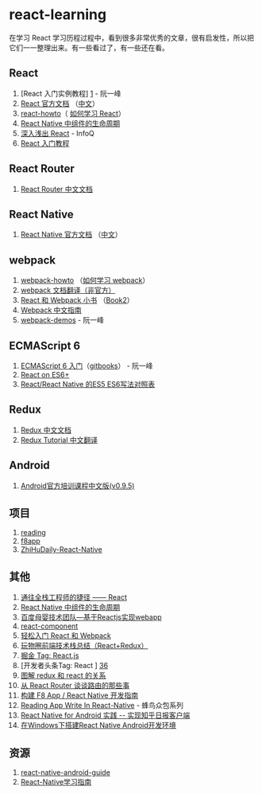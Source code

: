 # react-learning

在学习 React 学习历程过程中，看到很多非常优秀的文章，很有启发性，所以把它们一一整理出来。有一些看过了，有一些还在看。

## React

 1. [React 入门实例教程] [1] - 阮一峰
 2. [React 官方文档][2] （[中文][3]）
 3. [react-howto][4]（ [如何学习 React][5]）
 4. [React Native 中组件的生命周期][6]
 5. [深入浅出 React][7] - InfoQ
 6. [React 入门教程][8]

## React Router

 1. [React Router 中文文档][9]

## React Native

 1. [React Native 官方文档][10] （[中文][11]）

## webpack

 1. [webpack-howto][12] （[如何学习 webpack][13]）
 2. [webpack 文档翻译（非官方）][14]
 3. [React 和 Webpack 小书][15] （[Book2][16]）
 4. [Webpack 中文指南][17]
 5. [webpack-demos][18] - 阮一峰

## ECMAScript 6

 1. [ECMAScript 6 入门][19]（[gitbooks][20]） - 阮一峰 
 2. [React on ES6+][21]
 3. [React/React Native 的ES5 ES6写法对照表][22]

## Redux

 1. [Redux 中文文档][23]
 2. [Redux Tutorial 中文翻译][24]

## Android

 1. [Android官方培训课程中文版(v0.9.5)][25]

## 项目

 1. [reading][26] 
 2. [f8app][27] 
 3. [ZhiHuDaily-React-Native][28]

## 其他

 1. [通往全栈工程师的捷径 —— React][29] 
 2. [React Native 中组件的生命周期][30]
 2. [百度母婴技术团队—基于Reactjs实现webapp][31]
 2. [react-component][32]
 3. [轻松入门 React 和 Webpack][33]
 4. [玩物圈前端技术栈总结（React+Redux）][34]
 5. [掘金 Tag: React.js][35]
 6. [开发者头条Tag: React ] [36]
 7. [图解 redux 和 react 的关系][37]
 8. [从 React Router 谈谈路由的那些事][38]
 9. [构建 F8 App / React Native 开发指南][39]
 10. [Reading App Write In React-Native][40] - 蜂鸟众包系列
 11. [React Native for Android 实践 -- 实现知乎日报客户端][41]
 12. [在Windows下搭建React Native Android开发环境][42]

## 资源

 1. [react-native-android-guide][43]
 2. [React-Native学习指南][44]


  [1]: http://www.ruanyifeng.com/blog/2015/03/react.html
  [2]: http://reactjs.cn/
  [3]: http://reactjs.cn/
  [4]: https://github.com/petehunt/react-howto
  [5]: https://github.com/petehunt/react-howto/blob/master/README-zh.md
  [6]: http://www.race604.com/react-native-component-lifecycle/
  [7]: http://www.infoq.com/cn/react1/
  [8]: https://hulufei.gitbooks.io/react-tutorial/content/
  [9]: http://react-guide.github.io/react-router-cn/
  [10]: https://facebook.github.io/react-native/
  [11]: http://reactnative.cn/
  [12]: https://github.com/petehunt/webpack-howto
  [13]: https://github.com/petehunt/webpack-howto/blob/master/README-zh.md
  [14]: https://github.com/liunian/webpack-doc
  [15]: https://hainuo.gitbooks.io/react-webpack-cookbook/content/index.html
  [16]: https://fakefish.github.io/react-webpack-cookbook/
  [17]: http://zhaoda.net/webpack-handbook/
  [18]: https://github.com/ruanyf/webpack-demos
  [19]: http://es6.ruanyifeng.com/
  [20]: https://wohugb.gitbooks.io/ecmascript-6/content/index.html
  [21]: https://babeljs.io/blog/2015/06/07/react-on-es6-plus
  [22]: http://bbs.reactnative.cn/topic/15/react-react-native-%E7%9A%84es5-es6%E5%86%99%E6%B3%95%E5%AF%B9%E7%85%A7%E8%A1%A8
  [23]: http://cn.redux.js.org/
  [24]: https://github.com/react-guide/redux-tutorial-cn
  [25]: http://hukai.me/android-training-course-in-chinese/index.html
  [26]: https://github.com/attentiveness/reading
  [27]: https://github.com/fbsamples/f8app
  [28]: https://github.com/race604/ZhiHuDaily-React-Native
  [29]: http://mp.weixin.qq.com/s?__biz=MzA3NTYzODYzMg==&mid=401107957&idx=1&sn=200418877771f656c1a0ab33ad407516&scene=1&srcid=1119XfFA8t5QQprIjzp76fcr&key=ff7411024a07f3ebf6601418be94ccd6219ed18e580029547278b6eadd5def524defc8dbfdfcf673a7daa87723cfa4bb&ascene=0&uin=NTYzMDc5MTc1&devicetype=iMac%20MacBookPro11,1%20OSX%20OSX%2010.11.1%20build%2815B42%29&version=11020201&pass_ticket=a82zcv0P%2b6ztN4xgcdnD/WtFbQjxhMOiiUJGZVbk6FUhTeozLqrMlGuES/vVmaI0
  [30]: http://www.race604.com/react-native-component-lifecycle/
  [31]: https://github.com/my-fe/wiki/issues/1
  [32]: https://github.com/react-component
  [33]: https://github.com/tmallfe/tmallfe.github.io/issues/23
  [34]: https://segmentfault.com/a/1190000004660725
  [35]: http://gold.xitu.io/#/tag/React.js
  [36]: http://toutiao.io/tags/react
  [37]: https://yq.aliyun.com/articles/30348?spm=5176.100238.yqhn2.17.6772V
  [38]: http://stylechen.com/react-router.html
  [39]: http://f8-app.liaohuqiu.net/
  [40]: http://richardcao.me/2016/02/06/Reading-App-Write-In-React-Native/
  [41]: http://www.race604.com/react-native-android-practice/
  [42]: http://bbs.reactnative.cn/topic/10/%E5%9C%A8windows%E4%B8%8B%E6%90%AD%E5%BB%BAreact-native-android%E5%BC%80%E5%8F%91%E7%8E%AF%E5%A2%83
  [43]: https://github.com/xujinyang/react-native-android-guide
  [44]: https://github.com/ele828/react-native-guide